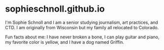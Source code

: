 # sophieschnoll.github.io

I'm Sophie Schnoll and I am a senior studying journalism, art practices, and CTD. I am originally from Wisconsin but my family all relocated to Colorado. 

Fun facts about me: I have never broken a bone, I can play guitar and piano, my favorite color is yellow, and I have a dog named Griffin.
